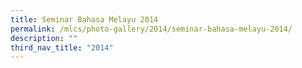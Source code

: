 ```yaml
---
title: Seminar Bahasa Melayu 2014
permalink: /mlcs/photo-gallery/2014/seminar-bahasa-melayu-2014/
description: ""
third_nav_title: "2014"
---
```

